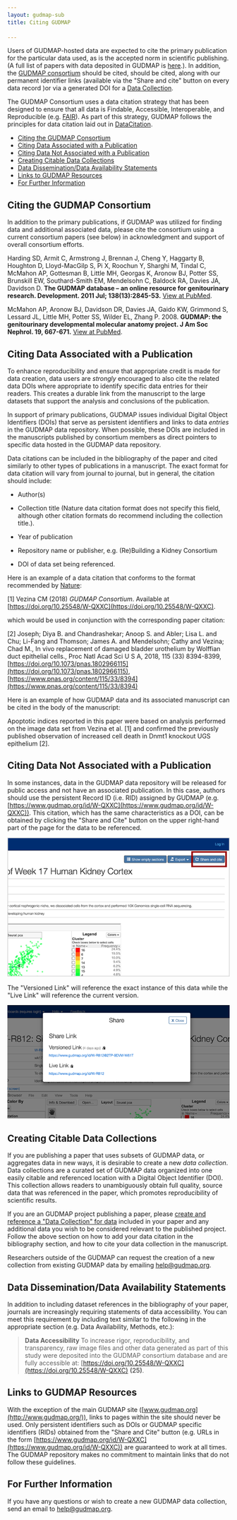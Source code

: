 ```yaml
---
layout: gudmap-sub
title: Citing GUDMAP

---
```


Users of GUDMAP-hosted data are expected to cite the primary publication for the particular data used, as is the accepted norm in scientific publishing. (A full list of papers with data deposited in GUDMAP is [here](/chaise/recordset/#2/Common:Publication/*::facets::N4IghgdgJiBcDaoDOB7ArgJwMYFM6JHQBcAjdafEAYRQFtaUIQAaEABTRIBsBLLMIj0YB9GhFQZBaWsIBmAaxwBPEAF0AvqwBKASQAia1lgAWKPjiSUAigFoAzAGkArADY16jUA@sort(Year::desc::,Month::desc::,RID::desc::)).). In addition, the [GUDMAP consortium](#citing-the-gudmap-consortium-anchor) should be cited, should be cited, along with our permanent identifier links (available via the "Share and cite" button on every data record )or via a generated DOI for a [Data Collection](#creating-citable-data-collections).

The GUDMAP Consortium uses a data citation strategy that has been designed to ensure that all data is Findable, Accessible, Interoperable, and Reproducible (e.g. [FAIR](https://www.go-fair.org/fair-principles/)). As part of this strategy, GUDMAP follows the principles for data citation laid out in [DataCitation](http://blogs.nature.com/scientificdata/2016/07/14/data-citations-at-scientific-data/).

* [Citing the GUDMAP Consortium](#citing-the-gudmap-consortium-anchor)
* [Citing Data Associated with a Publication](#citing-data-associated-with-a-publication-anchor)
* [Citing Data Not Associated with a Publication](#citing-data-not-associated-with-a-publication-anchor)
* [Creating Citable Data Collections](#creating-citable-data-collections-anchor)
* [Data Dissemination/Data Availability Statements](#data-dissemination-data-availability-statements-anchor)
* [Links to GUDMAP Resources](#links-to-GUDMAP-resources-anchor)
* [For Further Information](#for-further-information-anchor)


## <a name="citing-the-gudmap-consortium-anchor" class="anchor"></a>Citing the GUDMAP Consortium

In addition to the primary publications, if GUDMAP was utilized for finding data and additional associated data, please cite the consortium using a current consortium papers (see below) in acknowledgment and support of overall consortium efforts.

Harding SD, Armit C, Armstrong J, Brennan J, Cheng Y, Haggarty B, Houghton D, Lloyd-MacGilp S, Pi X, Roochun Y, Sharghi M, Tindal C, McMahon AP, Gottesman B, Little MH, Georgas K, Aronow BJ, Potter SS, Brunskill EW, Southard-Smith EM, Mendelsohn C, Baldock RA, Davies JA, Davidson D. **The GUDMAP database – an online resource for genitourinary research. Development. 2011 Jul; 138(13):2845-53.** [View at PubMed](http://www.ncbi.nlm.nih.gov/pubmed/21652655).

McMahon AP, Aronow BJ, Davidson DR, Davies JA, Gaido KW, Grimmond S, Lessard JL, Little MH, Potter SS, Wilder EL, Zhang P. 2008. **GUDMAP: the genitourinary developmental molecular anatomy project. J Am Soc Nephrol. 19, 667-671.** [View at PubMed](http://www.ncbi.nlm.nih.gov/pubmed/18287559).


## <a name="citing-data-associated-with-a-publication-anchor" class="anchor"></a>Citing Data Associated with a Publication

To enhance reproducibility and ensure that appropriate credit is made for data creation, data users are *strongly* encouraged to also cite the related data DOIs where appropriate to identify specific data entries for their readers. This creates a durable link from the manuscript to the large datasets that support the analysis and conclusions of the publication.

In support of primary publications, GUDMAP issues individual Digital Object Identifiers (DOIs) that serve as persistent identifiers and links to data *entries* in the GUDMAP data repository. When possible, these DOIs are included in the manuscripts published by consortium members as direct pointers to specific data hosted in the GUDMAP data repository.

Data citations can be included in the bibliography of the paper and cited similarly to other types of publications in a manuscript. The exact format for data citation will vary from journal to journal, but in general, the citation should include:

* Author(s)

* Collection title (Nature data citation format does not specify this field, although other citation formats do recommend including the collection title.).

* Year of publication

* Repository name or publisher, e.g. (Re)Building a Kidney Consortium

* DOI of data set being referenced.

Here is an example of a data citation that conforms to the format recommended by [Nature](http://blogs.nature.com/scientificdata/2016/07/14/data-citations-at-scientific-data/):

[1] Vezina CM (2018) *GUDMAP Consortium*. Available at [https://doi.org/10.25548/W-QXXC](https://doi.org/10.25548/W-QXXC).

which would be used in conjunction with the corresponding paper citation:

[2] Joseph; Diya B. and Chandrashekar; Anoop S. and Abler; Lisa L. and Chu; Li-Fang and Thomson; James A. and Mendelsohn; Cathy and Vezina; Chad M., In vivo replacement of damaged bladder urothelium by Wolffian duct epithelial cells., Proc Natl Acad Sci U S A, 2018, 115 (33) 8394-8399, [https://doi.org/10.1073/pnas.1802966115](https://doi.org/10.1073/pnas.1802966115), [https://www.pnas.org/content/115/33/8394](https://www.pnas.org/content/115/33/8394)

Here is an example of how GUDMAP data and its associated manuscript can be cited in the body of the manuscript:

Apoptotic indices reported in this paper were based on analysis performed on the image data set from Vezina et al. [1] and confirmed the previously published observation of increased cell death in Dnmt1 knockout UGS epithelium [2].

## <a name="citing-data-not-associated-with-a-publication-anchor" class="anchor"></a>Citing Data Not Associated with a Publication

In some instances, data in the GUDMAP data repository will be released for public access and not have an associated publication. In this case, authors should use the persistent Record ID (i.e. RID) assigned by GUDMAP (e.g. [https://www.gudmap.org/id/W-QXXC](https://www.gudmap.org/id/W-QXXC)). This citation, which has the same characteristics as a DOI, can be obtained by clicking the "Share and Cite" button on the upper right-hand part of the page for the data to be referenced.

![Screenshot of GUDMAP page with Share and Cite button](share-and-cite-button-closeup.png)

The "Versioned Link" will reference the exact instance of this data while the "Live Link" will reference the current version.

![Screenshot of modal window with appropriate links](share-and-cite-modal-720.png)

## <a name="creating-citable-data-collections-anchor" class="anchor"></a>Creating Citable Data Collections

If you are publishing a paper that uses subsets of GUDMAP data, or aggregates data in new ways, it is desirable to create a new *data collection*. Data collections are a curated set of GUDMAP data organized into one easily citable and referenced location with a Digital Object Identifier (DOI). This collection allows readers to unambiguously obtain full quality, source data that was referenced in the paper, which promotes reproducibility of scientific results.

If you are an GUDMAP project publishing a paper, please [create and reference a "Data Collection" for data](https://github.com/informatics-isi-edu/gudmap-rbk/wiki/Create-citable-datasets) included in your paper and any additional data you wish to be considered relevant to the published project. Follow the above section on how to add your data citation in the bibliography section, and how to cite your data collection in the manuscript.

Researchers outside of the GUDMAP can request the creation of a new collection from existing GUDMAP data by emailing help@gudmap.org.

## <a name="data-dissemination-data-availability-statements-anchor" class="anchor"></a>Data Dissemination/Data Availability Statements

In addition to including dataset references in the bibliography of your paper, journals are increasingly requiring statements of data accessibility. You can meet this requirement by including text similar to the following in the appropriate section (e.g. Data Availability, Methods, etc.):

>**Data Accessibility** To increase rigor, reproducibility, and transparency, raw image files and other data generated as part of this study were deposited into the GUDMAP consortium database and are fully accessible at: [https://doi.org/10.25548/W-QXXC](https://doi.org/10.25548/W-QXXC) **(25)**.

## <a name="links-to-GUDMAP-resources-anchor" class="anchor"></a>Links to GUDMAP Resources

With the exception of the main GUDMAP site ([www.gudmap.org](http://www.gudmap.org/)), links to pages within the site should never be used. Only persistent identifiers such as DOIs or GUDMAP specific identifiers (RIDs) obtained from the "Share and Cite" button (e.g. URLs in the form [https://www.gudmap.org/id/W-QXXC](https://www.gudmap.org/id/W-QXXC)) are guaranteed to work at all times. The GUDMAP repository makes no commitment to maintain links that do not follow these guidelines.

## <a name="for-further-information-anchor" class="anchor"></a>For Further Information

If you have any questions or wish to create a new GUDMAP data collection, send an email to [help@gudmap.org](mailto:help@gudmap.org).
